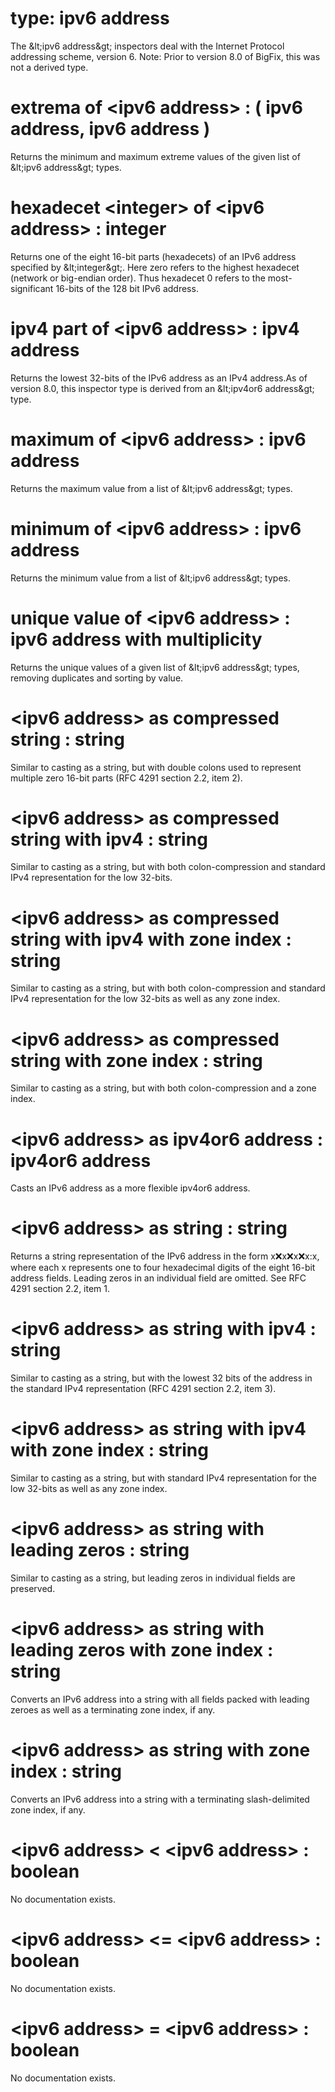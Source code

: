 # type: ipv6 address

The &amp;lt;ipv6 address&amp;gt; inspectors deal with the Internet Protocol addressing scheme, version 6. Note: Prior to version 8.0 of BigFix, this was not a derived type.

# extrema of &lt;ipv6 address&gt; : ( ipv6 address, ipv6 address )

Returns the minimum and maximum extreme values of the given list of &amp;lt;ipv6 address&amp;gt; types.

# hexadecet &lt;integer&gt; of &lt;ipv6 address&gt; : integer

Returns one of the eight 16-bit parts (hexadecets) of an IPv6 address specified by &amp;lt;integer&amp;gt;. Here zero refers to the highest hexadecet (network or big-endian order). Thus hexadecet 0 refers to the most-significant 16-bits of the 128 bit IPv6 address.

# ipv4 part of &lt;ipv6 address&gt; : ipv4 address

Returns the lowest 32-bits of the IPv6 address as an IPv4 address.As of version 8.0, this inspector type is derived from an &amp;lt;ipv4or6 address&amp;gt; type.

# maximum of &lt;ipv6 address&gt; : ipv6 address

Returns the maximum value from a list of &amp;lt;ipv6 address&amp;gt; types.

# minimum of &lt;ipv6 address&gt; : ipv6 address

Returns the minimum value from a list of &amp;lt;ipv6 address&amp;gt; types.

# unique value of &lt;ipv6 address&gt; : ipv6 address with multiplicity

Returns the unique values of a given list of &amp;lt;ipv6 address&amp;gt; types, removing duplicates and sorting by value.

# &lt;ipv6 address&gt; as compressed string : string

Similar to casting as a string, but with double colons used to represent multiple zero 16-bit parts (RFC 4291 section 2.2, item 2).

# &lt;ipv6 address&gt; as compressed string with ipv4 : string

Similar to casting as a string, but with both colon-compression and standard IPv4 representation for the low 32-bits.

# &lt;ipv6 address&gt; as compressed string with ipv4 with zone index : string

Similar to casting as a string, but with both colon-compression and standard IPv4 representation for the low 32-bits as well as any zone index.

# &lt;ipv6 address&gt; as compressed string with zone index : string

Similar to casting as a string, but with both colon-compression and a zone index.

# &lt;ipv6 address&gt; as ipv4or6 address : ipv4or6 address

Casts an IPv6 address as a more flexible ipv4or6 address.

# &lt;ipv6 address&gt; as string : string

Returns a string representation of the IPv6 address in the form x:x:x:x:x:x:x:x, where each x represents one to four hexadecimal digits of the eight 16-bit address fields. Leading zeros in an individual field are omitted. See RFC 4291 section 2.2, item 1.

# &lt;ipv6 address&gt; as string with ipv4 : string

Similar to casting as a string, but with the lowest 32 bits of the address in the standard IPv4 representation (RFC 4291 section 2.2, item 3).

# &lt;ipv6 address&gt; as string with ipv4 with zone index : string

Similar to casting as a string, but with standard IPv4 representation for the low 32-bits as well as any zone index.

# &lt;ipv6 address&gt; as string with leading zeros : string

Similar to casting as a string, but leading zeros in individual fields are preserved.

# &lt;ipv6 address&gt; as string with leading zeros with zone index : string

Converts an IPv6 address into a string with all fields packed with leading zeroes as well as a terminating zone index, if any.

# &lt;ipv6 address&gt; as string with zone index : string

Converts an IPv6 address into a string with a terminating slash-delimited zone index, if any.

# &lt;ipv6 address&gt; &lt; &lt;ipv6 address&gt; : boolean

No documentation exists.

# &lt;ipv6 address&gt; &lt;= &lt;ipv6 address&gt; : boolean

No documentation exists.

# &lt;ipv6 address&gt; = &lt;ipv6 address&gt; : boolean

No documentation exists.
